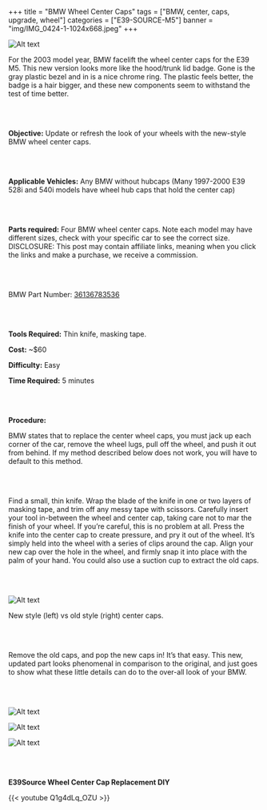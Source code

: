 
+++
title = "BMW Wheel Center Caps"
tags = ["BMW, center, caps, upgrade, wheel"]
categories = ["E39-SOURCE-M5"]
banner = "img/IMG_0424-1-1024x668.jpeg"
+++

![Alt text](https://e39source.com/wp-content/uploads/2020/04/IMG_0424-1-1024x668.jpg)

For the 2003 model year, BMW facelift the wheel center caps for the E39 M5. This new version looks more like the hood/trunk lid badge. Gone is the gray plastic bezel and in is a nice chrome ring. The plastic feels better, the badge is a hair bigger, and these new components seem to withstand the test of time better.

&nbsp;<br/><br/>

**Objective:**  Update or refresh the look of your wheels with the new-style BMW wheel center caps.

&nbsp;<br/><br/>

**Applicable Vehicles:**  Any BMW without hubcaps (Many 1997-2000 E39 528i and 540i models have wheel hub caps that hold the center cap)

&nbsp;<br/><br/>

**Parts required:**  Four BMW wheel center caps.  Note each model may have different sizes, check with your specific car to see the correct size. DISCLOSURE: This post may contain affiliate links, meaning when you click the links and make a purchase, we receive a commission.

&nbsp;<br/><br/>

BMW Part Number:  [36136783536](https://click.linksynergy.com/deeplink?id=1vz0CwG/oc8&mid=43304&murl=https%3A%2F%2Fwww.ecstuning.com%2Fb-genuine-bmw-parts%2Fcenter-cap-68mm%2F36136783536%2F)

&nbsp;<br/><br/>

**Tools Required:**  Thin knife, masking tape.

**Cost:** ~$60

**Difficulty:**  Easy

**Time Required:**  5 minutes

&nbsp;<br/><br/>

**Procedure:**

BMW states that to replace the center wheel caps, you must jack up each corner of the car, remove the wheel lugs, pull off the wheel, and push it out from behind.  If my method described below does not work, you will have to default to this method.

&nbsp;<br/><br/>

Find a small, thin knife.  Wrap the blade of the knife in one or two layers of masking tape, and trim off any messy tape with scissors. Carefully insert your tool in-between the wheel and center cap, taking care not to mar the finish of your wheel.  If you’re careful, this is no problem at all.  Press the knife into the center cap to create pressure, and pry it out of the wheel.  It’s simply held into the wheel with a series of clips around the cap.  Align your new cap over the hole in the wheel, and firmly snap it into place with the palm of your hand. You could also use a suction cup to extract the old caps.

&nbsp;<br/><br/>

![Alt text](http://e39source.com/wp-content/uploads/2013/08/IMG_3548.jpg)

New style (left) vs old style (right) center caps.

&nbsp;<br/><br/>

Remove the old caps, and pop the new caps in! It’s that easy.  This new, updated part looks phenomenal in comparison to the original, and just goes to show what these little details can do to the over-all look of your BMW.  

&nbsp;<br/><br/>

![Alt text](http://e39source.com/wp-content/uploads/2013/08/IMG_3550.jpg)

![Alt text](http://e39source.com/wp-content/uploads/2013/08/IMG_3552.jpg)

![Alt text](https://e39source.com/wp-content/uploads/2013/08/IMG_3554.jpg)

&nbsp;<br/><br/>

**E39Source Wheel Center Cap Replacement DIY**

{{< youtube Q1g4dLq_OZU >}}

&nbsp;<br/><br/>